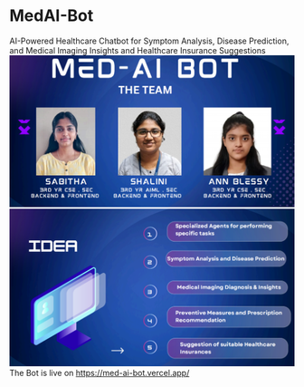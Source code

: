 # MedAI-Bot
AI-Powered Healthcare Chatbot for Symptom Analysis, Disease Prediction, and Medical Imaging Insights and Healthcare Insurance Suggestions
![MedAI Bot - The Team](team.png)
![MedAI Bot - The Idea](idea.png)
The Bot is live on https://med-ai-bot.vercel.app/
